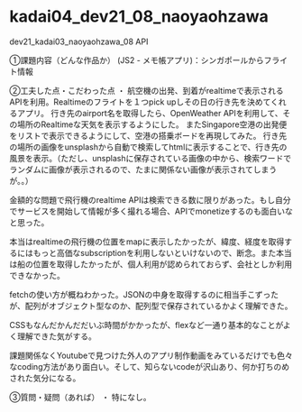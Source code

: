 # kadai04_dev21_08_naoyaohzawa

dev21_kadai03_naoyaohzawa_08 API

①課題内容（どんな作品か） (JS2 - メモ帳アプリ)：シンガポールからフライト情報

②工夫した点・こだわった点 ・
航空機の出発、到着がrealtimeで表示されるAPIを利用。Realtimeのフライトを１つpick upしその日の行き先を決めてくれるアプリ。
行き先のairport名を取得したら、OpenWeather APIを利用して、その場所のRealtimeな天気を表示するようにした。
またSingapore空港の出発便をリストで表示できるようにして、空港の搭乗ボードを再現してみた。
行き先の場所の画像をunsplashから自動で検索してhtmlに表示することで、行き先の風景を表示。（ただし、unsplashに保存されている画像の中から、検索ワードでランダムに画像が表示されるので、たまに関係ない画像が表示されてしまうが。。）

金額的な問題で飛行機のrealtime APIは検索できる数に限りがあった。もし自分でサービスを開始して情報が多く撮れる場合、APIでmonetizeするのも面白いなと思った。

本当はrealtimeの飛行機の位置をmapに表示したかったが、緯度、経度を取得するにはもっと高価なsubscriptionを利用しないといけないので、断念。また本当は船の位置を取得したかったが、個人利用が認められておらず、会社としか利用できなかった。

fetchの使い方が概ねわかった。JSONの中身を取得するのに相当手こずったが、配列がオブジェクト型なのか、配列型で保存されているかよく理解できた。

CSSもなんだかんだだいぶ時間がかかったが、flexなど一通り基本的なことがよく理解できた気がする。

課題関係なくYoutubeで見つけた外人のアプリ制作動画をみているだけでも色々なcoding方法があり面白い。そして、知らないcodeが沢山あり、何か打ちのめされた気分になる。

③質問・疑問（あれば） ・
特になし。
